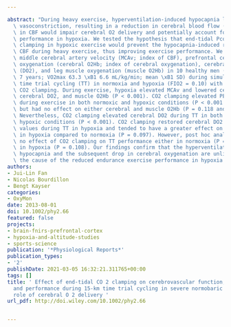 ---
abstract: "During heavy exercise, hyperventilation-induced hypocapnia leads to cerebral\
  \ vasoconstriction, resulting in a reduction in cerebral blood flow (CBF). A reduction\
  \ in CBF would impair cerebral O2 delivery and potentially account for reduced exercise\
  \ performance in hypoxia. We tested the hypothesis that end-tidal Pco2 (PETCO2)\
  \ clamping in hypoxic exercise would prevent the hypocapnia-induced reduction in\
  \ CBF during heavy exercise, thus improving exercise performance. We measured PETCO2,\
  \ middle cerebral artery velocity (MCAv; index of CBF), prefrontal cerebral cortex\
  \ oxygenation (cerebral O2Hb; index of cerebral oxygenation), cerebral O2 delivery\
  \ (DO2), and leg muscle oxygenation (muscle O2Hb) in 10 healthy men (age 27 \xB1\
  \ 7 years; VO2max 63.3 \xB1 6.6 mL/kg/min; mean \xB1 SD) during simulated 15-km\
  \ time trial cycling (TT) in normoxia and hypoxia (FIO2 = 0.10) with and without\
  \ CO2 clamping. During exercise, hypoxia elevated MCAv and lowered cerebral O2Hb,\
  \ cerebral DO2, and muscle O2Hb (P < 0.001). CO2 clamping elevated PETCO2 and MCAv\
  \ during exercise in both normoxic and hypoxic conditions (P < 0.001 and P = 0.024),\
  \ but had no effect on either cerebral and muscle O2Hb (P = 0.118 and P = 0.124).\
  \ Nevertheless, CO2 clamping elevated cerebral DO2 during TT in both normoxic and\
  \ hypoxic conditions (P < 0.001). CO2 clamping restored cerebral DO2 to normoxic\
  \ values during TT in hypoxia and tended to have a greater effect on TT performance\
  \ in hypoxia compared to normoxia (P = 0.097). However, post hoc analysis revealed\
  \ no effect of CO2 clamping on TT performance either in normoxia (P = 0.588) or\
  \ in hypoxia (P = 0.108). Our findings confirm that the hyperventilation-induced\
  \ hypocapnia and the subsequent drop in cerebral oxygenation are unlikely to be\
  \ the cause of the reduced endurance exercise performance in hypoxia."
authors:
- Jui-Lin Fan
- Nicolas Bourdillon
- Bengt Kayser
categories:
- OxyMon
date: 2013-08-01
doi: 10.1002/phy2.66
featured: false
projects:
- brain-fnirs-prefrontal-cortex
- hypoxia-and-altitude-studies
- sports-science
publication: '*Physiological Reports*'
publication_types:
- '2'
publishDate: 2021-03-05 16:32:21.311765+00:00
tags: []
title: ' Effect of end-tidal CO 2 clamping on cerebrovascular function, oxygenation,
  and performance during 15-km time trial cycling in severe normobaric hypoxia: the
  role of cerebral O 2 delivery '
url_pdf: http://doi.wiley.com/10.1002/phy2.66

---
